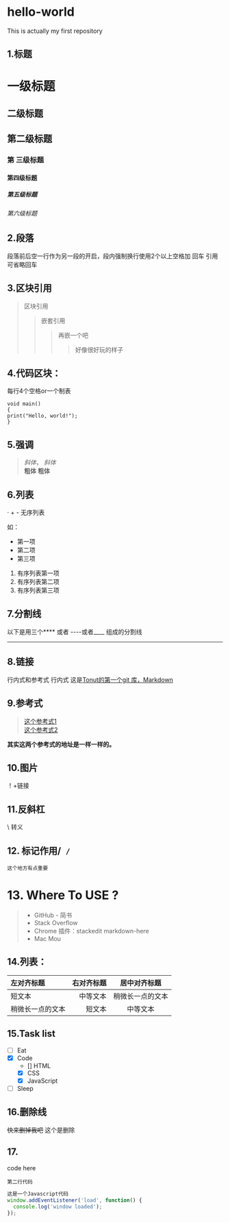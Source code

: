# hello-world
This is actually my first repository
## 1.标题
一级标题
=
二级标题
-

               
## 第二级标题
### 第 三级标题
#### 第四级标题
##### 第五级标题
###### 第六级标题
 
## 2.段落
段落前后空一行作为另一段的开启，段内强制换行使用2个以上空格加 回车 引用可省略回车

## 3.区块引用
> 区块引用
>> 嵌套引用
>>> 再嵌一个吧
>>>> 好像很好玩的样子

## 4.代码区块：
每行4个空格or一个制表 

    void main()
    {
    print("Hello, world!");
    }
## 5.强调
>*斜体*， _斜体_   
>**粗体** __粗体__

## 6.列表
· + - 无序列表  

如：  
- 第一项 
- 第二项 
- 第三项 
1. 有序列表第一项
2. 有序列表第二项
3. 有序列表第三项

## 7.分割线
以下是用三个**** 或者 ----或者____ 组成的分割线
***
## 8.链接
行内式和参考式 行内式 这是[Tonut的第一个git 库，Markdown](https://github.com/Donut21/hello-world.git)
## 9.参考式

> [这个参考式1][1]   
[这个参考式2][2]  

[1]:https://github.com/Donut21/hello-world  
[2]:https://github.com/Donut21/hello-world  
**其实这两个参考式的地址是一样一样的。**
## 10.图片
！+链接
## 11.反斜杠 
\\ 转义
## 12.  标记作用/` /` 
`这个地方有点重要`
# 13. Where To USE ?
> - GitHub - 简书
> - Stack Overflow 
> - Chrome 插件：stackedit markdown-here 
> - Mac Mou 
## 14.列表：
| 左对齐标题 | 右对齐标题 | 居中对齐标题 |
| :------| ------: | :------: |
| 短文本 | 中等文本 | 稍微长一点的文本 |
| 稍微长一点的文本 | 短文本 | 中等文本 ||1|2|
## 15.Task list
- [ ] Eat
- [x] Code
  - [] HTML
  - [x] CSS
  - [x] JavaScript
- [ ] Sleep
## 16.删除线
~~快来删掉我吧~~ 这个是删除
## 17.
<p>code here</p>

```   
第二行代码
``` 

```js
这是一个Javascript代码
window.addEventListener('load', function() {
  console.log('window loaded');
});
``` 

